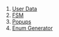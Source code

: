 ﻿1. [User Data](https://github.com/HDHeros/UniPacks/tree/main/Docs/UserData/README.md)
2. [FSM](https://github.com/HDHeros/UniPacks/tree/main/Docs/Fsm/README.md)
3. [Popups](https://github.com/HDHeros/UniPacks/tree/main/Docs/Popups/README.md)
4. [Enum Generator](https://github.com/HDHeros/UniPacks/tree/main/Docs/EnumGen/README.md)
